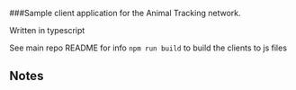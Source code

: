 ###Sample client application for the Animal Tracking network.

Written in typescript

See main repo README for info
`npm run build` to build the clients to js files


## Notes
